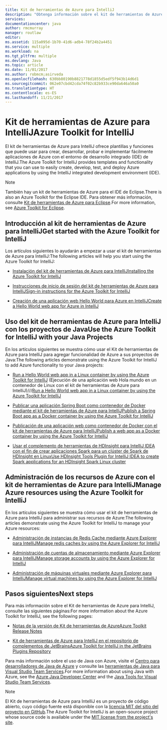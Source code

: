 ```yaml
---
title: Kit de herramientas de Azure para IntelliJ
description: "Obtenga información sobre el kit de herramientas de Azure para IntelliJ."
services: 
documentationcenter: java
author: rmcmurray
manager: routlaw
editor: 
ms.assetid: 115a095d-1b70-41d6-adb4-78f24b2a4451
ms.service: multiple
ms.workload: na
ms.tgt_pltfrm: multiple
ms.devlang: Java
ms.topic: article
ms.date: 11/01/2017
ms.author: robmcm;asirveda
ms.openlocfilehash: 630bb80190b8821778d1855d5edf5f943b14d6d1
ms.sourcegitcommit: 062e07cbd42cda74f02c82b933ce90da646a50a0
ms.translationtype: HT
ms.contentlocale: es-ES
ms.lasthandoff: 11/21/2017
---
```

# <a name="azure-toolkit-for-intellij"></a><span data-ttu-id="43a2e-103">Kit de herramientas de Azure para IntelliJ</span><span class="sxs-lookup"><span data-stu-id="43a2e-103">Azure Toolkit for IntelliJ</span></span>
<span data-ttu-id="43a2e-104">El kit de herramientas de Azure para IntelliJ ofrece plantillas y funciones que puede usar para crear, desarrollar, probar e implementar fácilmente aplicaciones de Azure con el entorno de desarrollo integrado (IDE) de IntelliJ.</span><span class="sxs-lookup"><span data-stu-id="43a2e-104">The Azure Toolkit for IntelliJ provides templates and functionality that you can use to easily create, develop, test, and deploy Azure applications by using the IntelliJ integrated development environment (IDE).</span></span>

> [!NOTE]
> 
> <span data-ttu-id="43a2e-105">También hay un kit de herramientas de Azure para el IDE de Eclipse.</span><span class="sxs-lookup"><span data-stu-id="43a2e-105">There is also an Azure Toolkit for the Eclipse IDE.</span></span> <span data-ttu-id="43a2e-106">Para obtener más información, consulte [Kit de herramientas de Azure para Eclipse](../eclipse/azure-toolkit-for-eclipse.md).</span><span class="sxs-lookup"><span data-stu-id="43a2e-106">For more information, see [Azure Toolkit for Eclipse](../eclipse/azure-toolkit-for-eclipse.md).</span></span>
> 

## <a name="get-started-with-the-azure-toolkit-for-intellij"></a><span data-ttu-id="43a2e-107">Introducción al kit de herramientas de Azure para IntelliJ</span><span class="sxs-lookup"><span data-stu-id="43a2e-107">Get started with the Azure Toolkit for IntelliJ</span></span>
<span data-ttu-id="43a2e-108">Los artículos siguientes lo ayudarán a empezar a usar el kit de herramientas de Azure para IntelliJ:</span><span class="sxs-lookup"><span data-stu-id="43a2e-108">The following articles will help you start using the Azure Toolkit for IntelliJ:</span></span>

* [<span data-ttu-id="43a2e-109">Instalación del kit de herramientas de Azure para IntelliJ</span><span class="sxs-lookup"><span data-stu-id="43a2e-109">Installing the Azure Toolkit for IntelliJ</span></span>](azure-toolkit-for-intellij-installation.md)

* [<span data-ttu-id="43a2e-110">Instrucciones de inicio de sesión del kit de herramientas de Azure para IntelliJ</span><span class="sxs-lookup"><span data-stu-id="43a2e-110">Sign-in instructions for the Azure Toolkit for IntelliJ</span></span>](azure-toolkit-for-intellij-sign-in-instructions.md)

* [<span data-ttu-id="43a2e-111">Creación de una aplicación web Hello World para Azure en IntelliJ</span><span class="sxs-lookup"><span data-stu-id="43a2e-111">Create a Hello World web app for Azure in IntelliJ</span></span>](azure-toolkit-for-intellij-create-hello-world-web-app.md)

## <a name="use-the-azure-toolkit-for-intellij-with-your-java-projects"></a><span data-ttu-id="43a2e-112">Uso del kit de herramientas de Azure para IntelliJ con los proyectos de Java</span><span class="sxs-lookup"><span data-stu-id="43a2e-112">Use the Azure Toolkit for IntelliJ with your Java Projects</span></span>
<span data-ttu-id="43a2e-113">En los artículos siguientes se muestra cómo usar el Kit de herramientas de Azure para IntelliJ para agregar funcionalidad de Azure a sus proyectos de Java:</span><span class="sxs-lookup"><span data-stu-id="43a2e-113">The following articles demonstrate using the Azure Toolkit for IntelliJ to add Azure functionality to your Java projects:</span></span>

* <span data-ttu-id="43a2e-114">[Run a Hello World web app in a Linux container by using the Azure Toolkit for IntelliJ](azure-toolkit-for-intellij-hello-world-web-app-linux.md) (Ejecución de una aplicación web Hola mundo en un contenedor de Linux con el kit de herramientas de Azure para IntelliJ)///</span><span class="sxs-lookup"><span data-stu-id="43a2e-114">[Run a Hello World web app in a Linux container by using the Azure Toolkit for IntelliJ](azure-toolkit-for-intellij-hello-world-web-app-linux.md)</span></span>

* [<span data-ttu-id="43a2e-115">Publicar una aplicación Spring Boot como contenedor de Docker mediante el kit de herramientas de Azure para IntelliJ</span><span class="sxs-lookup"><span data-stu-id="43a2e-115">Publish a Spring Boot app as a Docker container by using the Azure Toolkit for IntelliJ</span></span>](azure-toolkit-for-intellij-publish-spring-boot-docker-app.md)

* [<span data-ttu-id="43a2e-116">Publicación de una aplicación web como contenedor de Docker con el kit de herramientas de Azure para IntelliJ</span><span class="sxs-lookup"><span data-stu-id="43a2e-116">Publish a web app as a Docker container by using the Azure Toolkit for IntelliJ</span></span>](azure-toolkit-for-intellij-publish-as-docker-container.md)

* [<span data-ttu-id="43a2e-117">Usar el complemento de herramientas de HDInsight para IntelliJ IDEA con el fin de crear aplicaciones Spark para un clúster de Spark de HDInsight en Linux</span><span class="sxs-lookup"><span data-stu-id="43a2e-117">Use HDInsight Tools Plugin for IntelliJ IDEA to create Spark applications for an HDInsight Spark Linux cluster</span></span>](/azure/hdinsight/hdinsight-apache-spark-intellij-tool-plugin)

## <a name="manage-azure-resources-using-the-azure-toolkit-for-intellij"></a><span data-ttu-id="43a2e-118">Administración de los recursos de Azure con el kit de herramientas de Azure para IntelliJ</span><span class="sxs-lookup"><span data-stu-id="43a2e-118">Manage Azure resources using the Azure Toolkit for IntelliJ</span></span>
<span data-ttu-id="43a2e-119">En los artículos siguientes se muestra cómo usar el kit de herramientas de Azure para IntelliJ para administrar sus recursos de Azure:</span><span class="sxs-lookup"><span data-stu-id="43a2e-119">The following articles demonstrate using the Azure Toolkit for IntelliJ to manage your Azure resources:</span></span>

* [<span data-ttu-id="43a2e-120">Administración de instancias de Redis Cache mediante Azure Explorer para IntelliJ</span><span class="sxs-lookup"><span data-stu-id="43a2e-120">Manage redis caches by using the Azure Explorer for IntelliJ</span></span>](azure-toolkit-for-intellij-managing-redis-caches-using-azure-explorer.md)

* [<span data-ttu-id="43a2e-121">Administración de cuentas de almacenamiento mediante Azure Explorer para IntelliJ</span><span class="sxs-lookup"><span data-stu-id="43a2e-121">Manage storage accounts by using the Azure Explorer for IntelliJ</span></span>](azure-toolkit-for-intellij-managing-virtual-machines-using-azure-explorer.md)

* [<span data-ttu-id="43a2e-122">Administración de máquinas virtuales mediante Azure Explorer para IntelliJ</span><span class="sxs-lookup"><span data-stu-id="43a2e-122">Manage virtual machines by using the Azure Explorer for IntelliJ</span></span>](azure-toolkit-for-intellij-managing-storage-accounts-using-azure-explorer.md)

## <a name="next-steps"></a><span data-ttu-id="43a2e-123">Pasos siguientes</span><span class="sxs-lookup"><span data-stu-id="43a2e-123">Next steps</span></span>

<span data-ttu-id="43a2e-124">Para más información sobre el Kit de herramientas de Azure para IntelliJ, consulte las siguientes páginas:</span><span class="sxs-lookup"><span data-stu-id="43a2e-124">For more information about the Azure Toolkit for IntelliJ, see the following pages:</span></span>

* [<span data-ttu-id="43a2e-125">Notas de la versión de Kit de herramientas de Azure</span><span class="sxs-lookup"><span data-stu-id="43a2e-125">Azure Toolkit Release Notes</span></span>](https://github.com/Microsoft/azure-tools-for-java/releases)

* [<span data-ttu-id="43a2e-126">Kit de herramientas de Azure para IntelliJ en el repositorio de complementos de JetBrains</span><span class="sxs-lookup"><span data-stu-id="43a2e-126">Azure Toolkit for IntelliJ in the JetBrains Plugins Repository</span></span>](https://plugins.jetbrains.com/plugin/8053-azure-toolkit-for-intellij)

<span data-ttu-id="43a2e-127">Para más información sobre el uso de Java con Azure, visite el [Centro para desarrolladores de Java de Azure](https://azure.microsoft.com/develop/java/) y consulte las [herramientas de Java para Visual Studio Team Services](https://java.visualstudio.com/).</span><span class="sxs-lookup"><span data-stu-id="43a2e-127">For more information about using Java with Azure, see the [Azure Java Developer Center](https://azure.microsoft.com/develop/java/) and the [Java Tools for Visual Studio Team Services](https://java.visualstudio.com/).</span></span>

> [!NOTE]
> 
> <span data-ttu-id="43a2e-128">El Kit de herramientas de Azure para IntelliJ es un proyecto de código abierto, cuyo código fuente está disponible con la [licencia MIT del sitio del proyecto en GitHub](https://github.com/microsoft/azure-tools-for-java).</span><span class="sxs-lookup"><span data-stu-id="43a2e-128">The Azure Toolkit for IntelliJ is an open-source project whose source code is available under the [MIT license from the project's site](https://github.com/microsoft/azure-tools-for-java).</span></span>
> 

<!-- [!INCLUDE [azure-toolkit-for-intellij-additional-resources](../includes/azure-toolkit-for-intellij-additional-resources.md)] -->

<!-- URL List -->

[Azure Java Developer Center]: https://azure.microsoft.com/develop/java/
[Java Tools for Visual Studio Team Services]: https://java.visualstudio.com/

<!-- Temporarily Deprecated URLs -->

<!-- [Debug a Java Web App on Azure in IntelliJ]: ./app-service-web/app-service-web-debug-java-web-app-in-intellij.md -->

